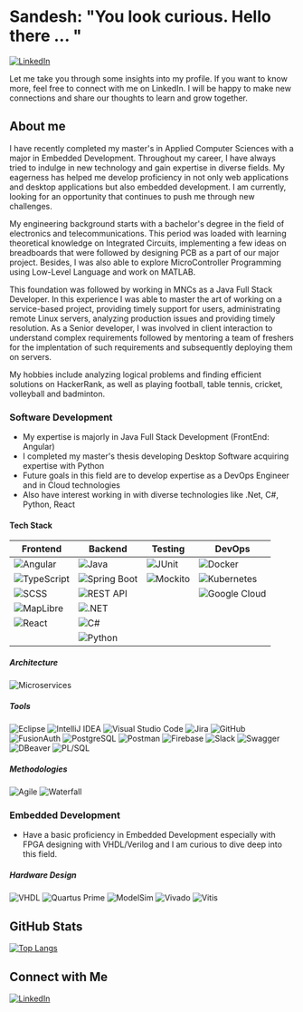 
# Sandesh: "You look curious. Hello there ... "
[![LinkedIn](https://img.shields.io/badge/-LinkedIn-0077B5?style=flat&logo=linkedin&logoColor=white)](https://www.linkedin.com/in/sandesh-gharge-753182b6/)

Let me take you through some insights into my profile. If you want to know more, feel free to connect with me on LinkedIn. I will be happy to make new connections and share our thoughts to learn and grow together.

## About me
I have recently completed my master's in Applied Computer Sciences with a major in Embedded Development. Throughout my career, I have always tried to indulge in new technology and gain expertise in diverse fields.
My eagerness has helped me develop proficiency in not only web applications and desktop applications but also embedded development.
I am currently, looking for an opportunity that continues to push me through new challenges.

My engineering background starts with a bachelor's degree in the field of electronics and telecommunications. This period was loaded with learning theoretical knowledge on Integrated Circuits, implementing a few ideas on breadboards that were followed by designing PCB as a part of our major project. Besides, I was also able to explore MicroController Programming using Low-Level Language and work on MATLAB.

This foundation was followed by working in MNCs as a Java Full Stack Developer. In this experience I was able to master the art of working on a service-based project, providing timely support for users, administrating remote Linux servers, analyzing production issues and providing timely resolution. As a Senior developer, I was involved in client interaction to understand complex requirements followed by mentoring a team of freshers for the implentation of such requirements and subsequently deploying them on servers.

My hobbies include analyzing logical problems and finding efficient solutions on HackerRank, as well as playing football, table tennis, cricket, volleyball and badminton.

### Software Development
- My expertise is majorly in Java Full Stack Development (FrontEnd: Angular)
- I completed my master's thesis developing Desktop Software acquiring expertise with Python
- Future goals in this field are to develop expertise as a DevOps Engineer and in Cloud technologies
- Also have interest working in with diverse technologies like .Net, C#, Python, React

#### Tech Stack

| **Frontend**                                                                                               | **Backend**                                                                                                     | **Testing**                                                                                     | **DevOps**
|------------------------------------------------------------------------------------------------------------|-----------------------------------------------------------------------------------------------------------------|-------------------------------------------------------------------------------------------------|------------------------------------------------------------------------------------------------------------------|
| ![Angular](https://img.shields.io/badge/Angular-15-DD0031?style=flat&logo=angular&logoColor=white)         | ![Java](https://img.shields.io/badge/Java-007396?style=flat&logo=java&logoColor=white)                          | ![JUnit](https://img.shields.io/badge/JUnit-25A162?style=flat&logo=junit5&logoColor=white)      |  ![Docker](https://img.shields.io/badge/Docker-2496ED?style=flat&logo=docker&logoColor=white)                    |
| ![TypeScript](https://img.shields.io/badge/TypeScript-3178C6?style=flat&logo=typescript&logoColor=white)   | ![Spring Boot](https://img.shields.io/badge/Spring%20Boot-6DB33F?style=flat&logo=spring-boot&logoColor=white)   | ![Mockito](https://img.shields.io/badge/Mockito-25A162?style=flat&logo=mockito&logoColor=white) |  ![Kubernetes](https://img.shields.io/badge/Kubernetes-326CE5?style=flat&logo=kubernetes&logoColor=white)        |
| ![SCSS](https://img.shields.io/badge/SCSS-CC6699?style=flat&logo=sass&logoColor=white)                     | ![REST API](https://img.shields.io/badge/REST%20API-005571?style=flat&logo=rest&logoColor=white)                |                                                                                                 |  ![Google Cloud](https://img.shields.io/badge/Google%20Cloud-4285F4?style=flat&logo=google-cloud&logoColor=white)|
| ![MapLibre](https://img.shields.io/badge/MapLibre-0088CC?style=flat&logo=maplibre&logoColor=white)         | ![.NET](https://img.shields.io/badge/.NET-512BD4?style=flat&logo=.net&logoColor=white)                          |                                                                                                 
| ![React](https://img.shields.io/badge/React-React-61DAFB?style=flat&logo=react&logoColor=white)            | ![C#](https://img.shields.io/badge/C%23-239120?style=flat&logo=c-sharp&logoColor=white)                         |                                                                                                 
|                                                                                                            | ![Python](https://img.shields.io/badge/Python-3776AB?style=flat&logo=python&logoColor=white)                    |                                                                                                 

##### Architecture

![Microservices](https://img.shields.io/badge/Microservices-000000?style=flat&logo=microservices&logoColor=white) 

##### Tools

![Eclipse](https://img.shields.io/badge/Eclipse-2C2255?style=flat&logo=eclipse&logoColor=white) 
![IntelliJ IDEA](https://img.shields.io/badge/IntelliJ%20IDEA-000000?style=flat&logo=intellij-idea&logoColor=white) 
![Visual Studio Code](https://img.shields.io/badge/Visual%20Studio%20Code-0078D4?style=flat&logo=visual-studio-code&logoColor=white) 
![Jira](https://img.shields.io/badge/Jira-0052CC?style=flat&logo=jira&logoColor=white) 
![GitHub](https://img.shields.io/badge/GitHub-181717?style=flat&logo=github&logoColor=white) 
![FusionAuth](https://img.shields.io/badge/FusionAuth-DA2C43?style=flat&logo=fusionauth&logoColor=white) 
![PostgreSQL](https://img.shields.io/badge/PostgreSQL-336791?style=flat&logo=postgresql&logoColor=white) 
![Postman](https://img.shields.io/badge/Postman-FF6C37?style=flat&logo=postman&logoColor=white) 
![Firebase](https://img.shields.io/badge/Firebase-FFCA28?style=flat&logo=firebase&logoColor=white) 
![Slack](https://img.shields.io/badge/Slack-4A154B?style=flat&logo=slack&logoColor=white) 
![Swagger](https://img.shields.io/badge/Swagger-85EA2D?style=flat&logo=swagger&logoColor=black) 
![DBeaver](https://img.shields.io/badge/DBeaver-8A2C2F?style=flat&logo=dbeaver&logoColor=white) 
![PL/SQL](https://img.shields.io/badge/PL%2FSQL-003F6C?style=flat&logo=oracle&logoColor=white) 

##### Methodologies

![Agile](https://img.shields.io/badge/Agile-FF6347?style=flat&logo=agile&logoColor=white) 
![Waterfall](https://img.shields.io/badge/Waterfall-0078D4?style=flat&logo=waterfall&logoColor=white) 

### Embedded Development
- Have a basic proficiency in Embedded Development especially with FPGA designing with VHDL/Verilog and I am curious to dive deep into this field.

##### Hardware Design

![VHDL](https://img.shields.io/badge/VHDL-003D6C?style=flat&logo=vhdl&logoColor=white) 
![Quartus Prime](https://img.shields.io/badge/Quartus%20Prime-009B77?style=flat&logo=intel&logoColor=white) 
![ModelSim](https://img.shields.io/badge/ModelSim%20-%23A4A4A4?style=flat&logo=intel&logoColor=white) 
![Vivado](https://img.shields.io/badge/Vivado-004B87?style=flat&logo=xilinx&logoColor=white) 
![Vitis](https://img.shields.io/badge/Vitis-0063D1?style=flat&logo=xilinx&logoColor=white) 

## GitHub Stats

[![Top Langs](https://github-readme-stats.vercel.app/api/top-langs/?username=sandeshgharge&layout=compact)](https://github.com/sandeshgharge)

## Connect with Me

[![LinkedIn](https://img.shields.io/badge/-LinkedIn-0077B5?style=flat&logo=linkedin&logoColor=white)](https://www.linkedin.com/in/sandesh-gharge-753182b6/)
